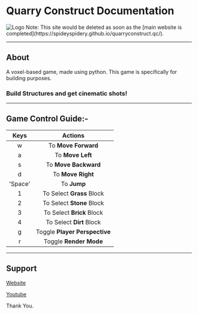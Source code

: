 # Quarry Construct Documentation
<img src="https://mineimatorhostingssupload.mineimatormatics.repl.co/GrDeZ.png" alt="Logo">
Note: This site would be deleted as soon as the [main website is completed](https://spideyspidery.github.io/quarryconstruct.qc/).

------------------------------------------------------------------
## About
A voxel-based game, made using python. This game is specifically for building purposes. 
### Build Structures and get cinematic shots!


------------------------------------------------------------------

## Game Control Guide:-

|      Keys      |         Actions                   |    
|     :---:      |          :---:                    |
|       w        | To **Move Forward**               |
|       a        | To **Move Left**                  |
|       s        | To **Move Backward**              |
|       d        | To **Move Right**                 |
|    'Space'     | To **Jump**                       |
|       1        | To Select **Grass**   Block       |
|       2        | To Select **Stone**   Block       |
|       3        | To Select **Brick**   Block       |
|       4        | To Select **Dirt**   Block        |
|       g        | Toggle **Player Perspective**     |
|       r        | Toggle **Render Mode**            |


------------------------------------------------------------------

## Support

[Website](https://spideyspidery.github.io/quarryconstruct.qc/)

[Youtube](https://www.youtube.com/channel/UC8yYfetvXdorcN_I4iV9k2g?sub_confirmation=1&feature=subscribe-embed-click)

Thank You.
